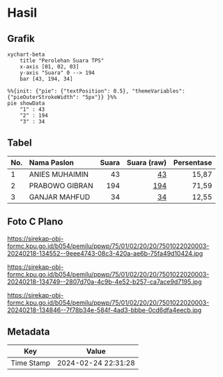 # Hasil

## Grafik

```mermaid
xychart-beta
    title "Perolehan Suara TPS"
    x-axis [01, 02, 03]
    y-axis "Suara" 0 --> 194
    bar [43, 194, 34]
```

```mermaid
%%{init: {"pie": {"textPosition": 0.5}, "themeVariables": {"pieOuterStrokeWidth": "5px"}} }%%
pie showData
    "1" : 43
    "2" : 194
    "3" : 34
```

## Tabel

| No. | Nama Paslon    | Suara | Suara (raw) | Persentase |
|:--- |:-------------- | -----:| -----------:| ----------:|
| 1   | ANIES MUHAIMIN | 43    | [43][p-1]   | 15,87      |
| 2   | PRABOWO GIBRAN | 194   | [194][p-2]  | 71,59      |
| 3   | GANJAR MAHFUD  | 34    | [34][p-3]   | 12,55      |


[p-1]: https://github.com/gigit-pemilu/pemilu-2024-75-gorontalo/blob/main/pilpres/hitung-suara/sub/75-gorontalo/sub/01-gorontalo/sub/02-telaga/sub/2020-dulohupa/sub/003-tps/sub/paslon-1.txt
[p-2]: https://github.com/gigit-pemilu/pemilu-2024-75-gorontalo/blob/main/pilpres/hitung-suara/sub/75-gorontalo/sub/01-gorontalo/sub/02-telaga/sub/2020-dulohupa/sub/003-tps/sub/paslon-2.txt
[p-3]: https://github.com/gigit-pemilu/pemilu-2024-75-gorontalo/blob/main/pilpres/hitung-suara/sub/75-gorontalo/sub/01-gorontalo/sub/02-telaga/sub/2020-dulohupa/sub/003-tps/sub/paslon-3.txt

## Foto C Plano

https://sirekap-obj-formc.kpu.go.id/b054/pemilu/ppwp/75/01/02/20/20/7501022020003-20240218-134552--9eee4743-08c3-420a-ae6b-75fa49d10424.jpg

https://sirekap-obj-formc.kpu.go.id/b054/pemilu/ppwp/75/01/02/20/20/7501022020003-20240218-134749--2807d70a-4c9b-4e52-b257-ca7ace9d7195.jpg

https://sirekap-obj-formc.kpu.go.id/b054/pemilu/ppwp/75/01/02/20/20/7501022020003-20240218-134846--7f78b34e-584f-4ad3-bbbe-0cd6dfa4eecb.jpg


## Metadata

| Key        | Value               |
| ---------- | ------------------- |
| Time Stamp | 2024-02-24 22:31:28 |



